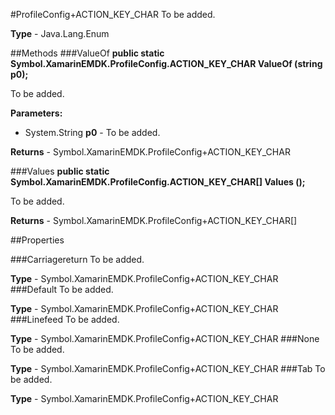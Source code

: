 #ProfileConfig+ACTION_KEY_CHAR
To be added.

**Type** - Java.Lang.Enum

##Methods
###ValueOf
**public static Symbol.XamarinEMDK.ProfileConfig.ACTION_KEY_CHAR ValueOf (string p0);**

To be added.

**Parameters:** 

* System.String **p0** - To be added.

**Returns** - Symbol.XamarinEMDK.ProfileConfig+ACTION_KEY_CHAR

###Values
**public static Symbol.XamarinEMDK.ProfileConfig.ACTION_KEY_CHAR[] Values ();**

To be added.


**Returns** - Symbol.XamarinEMDK.ProfileConfig+ACTION_KEY_CHAR[]

##Properties

###Carriagereturn
To be added.

**Type** - Symbol.XamarinEMDK.ProfileConfig+ACTION_KEY_CHAR
###Default
To be added.

**Type** - Symbol.XamarinEMDK.ProfileConfig+ACTION_KEY_CHAR
###Linefeed
To be added.

**Type** - Symbol.XamarinEMDK.ProfileConfig+ACTION_KEY_CHAR
###None
To be added.

**Type** - Symbol.XamarinEMDK.ProfileConfig+ACTION_KEY_CHAR
###Tab
To be added.

**Type** - Symbol.XamarinEMDK.ProfileConfig+ACTION_KEY_CHAR


